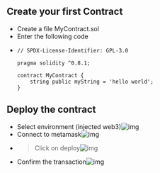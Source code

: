 ## Create your first Contract

* Create a file MyContract.sol
* Enter the following code
* ```
  // SPDX-License-Identifier: GPL-3.0

  pragma solidity ^0.8.1;

  contract MyContract {
      string public myString = 'hello world';
  }
  ```

## Deploy the contract

* Select environment (injected web3)![img](https://ethereum-blockchain-developer.com/002-first-smart-contract/images/2021-01-30-17-38-36.png)
* Connect to metamask![img](https://ethereum-blockchain-developer.com/002-first-smart-contract/images/2021-01-30-17-40-06.png)
* > Click on deploy![img](https://ethereum-blockchain-developer.com/002-first-smart-contract/images/2021-01-30-17-44-51.png)
* Confirm the transaction![img](https://ethereum-blockchain-developer.com/002-first-smart-contract/images/2021-01-30-17-46-45.png)
